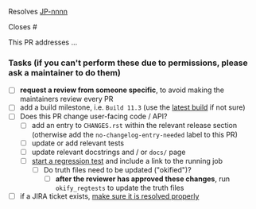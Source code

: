 <!-- If this PR closes a JIRA ticket, make sure the title starts with the JIRA issue number,
for example JP-1234: <Fix a bug> -->
Resolves [JP-nnnn](https://jira.stsci.edu/browse/JP-nnnn)

<!-- If this PR closes a GitHub issue, reference it here by its number -->
Closes #

<!-- describe the changes comprising this PR here -->
This PR addresses ...

### Tasks (if you can't perform these due to permissions, please ask a maintainer to do them)
- [ ] **request a review from someone specific**, to avoid making the maintainers review every PR
- [ ] add a build milestone, i.e. `Build 11.3` (use the [latest build](https://github.com/spacetelescope/jwst/milestones) if not sure)
- [ ] Does this PR change user-facing code / API?
  - [ ] add an entry to `CHANGES.rst` within the relevant release section (otherwise add the `no-changelog-entry-needed` label to this PR)
  - [ ] update or add relevant tests
  - [ ] update relevant docstrings and / or `docs/` page
  - [ ] [start a regression test](https://github.com/spacetelescope/RegressionTests/actions/workflows/jwst.yml) and include a link to the running job
    - [ ] Do truth files need to be updated ("okified")?
      - [ ] **after the reviewer has approved these changes**, run `okify_regtests` to update the truth files
- [ ] if a JIRA ticket exists, [make sure it is resolved properly](https://github.com/spacetelescope/jwst/wiki/How-to-resolve-JIRA-issues)
